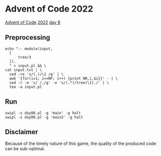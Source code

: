 # Advent of Code 2022

[Advent of Code](https://adventofcode.com/about) [2022](https://adventofcode.com/2022) [day 8](https://adventofcode.com/2022/day/8)

## Preprocessing

    echo ":- module(input,
      [
          tree/3
      ]).
      " > input.pl && \
    cat input.txt | \
      sed -re 's/(.)/\1 /g' | \
      awk '{for(i=1; i<=NF; i++) {print NR,i,$i}}' - | \
      sed -r -e 's/ /,/g' -e 's/(.*)/tree(\1)./' | \
      tee -a input.pl

## Run

    swipl -s day08.pl -g 'main' -g halt
    swipl -s day08.pl -g 'main2' -g halt

## Disclaimer

Because of the timely nature of this game, the quality of the produced code can be sub-optimal.

